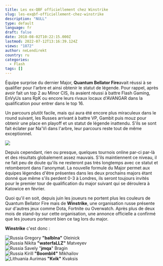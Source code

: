 ```yaml
---
title: Les ex-QBF officiellement chez Winstrike
slug: les-exqbf-officiellement-chez-winstrike
description: "NULL"
type: default
language: fr
draft: false
date: 2018-08-02T10:22:15.000Z
lastmod: 2022-07-12T13:16:39.124Z
views: "1872"
author: neLendirekt
country: ru
categories:
  - Flash
tags: []
---
```

Équipe surprise du dernier Major, **Quantum Bellator Fire**avait réussi à se qualifier pour l'arbre et ainsi obtenir le statut de légende. Pour rappel, après avoir fait un top 2 au Minor CIS, ils avaient réussi à battre Flash Gaming, EnVyUs sans RpK ou encore leurs rivaux locaux d'AVANGAR dans la qualification pour entrer dans le top 16\. 

Un parcours plutôt facile, mais qui aura été encore plus miraculeux dans le round suivant, les Russes arrivant à battre VP, Gambit puis mouz pour obtenir une place en playoff et un statut de légende inattendu. S'ils se sont fait éclater par Na'Vi dans l'arbre, leur parcours reste tout de même exceptionnel.

![](/images/articles/5b62d18d7e2c6/images/qEmgvDgdJVYl4FPpWEFgDWVliiM0tdvYhB8NUA0i.jpeg)

Depuis cependant, rien ou presque, quelques tournois online par-ci par-là et des résultats globalement assez mauvais. S'ils maintiennent ce niveau, il ne fait peu de doute qu'ils ne resteront pas très longtemps avec ce statut et retomberont dans l'anonymat. La nouvelle formule du Major permet aux équipes légendes d'être présentes dans les deux prochains majors étant donné que même s'ils perdent 0-3 à Londres, ils seront toujours invités pour le premier tour de qualification du major suivant qui se déroulera à Katowice en février.

Quoi qu'il en soit, depuis juin les joueurs ne portent plus les couleurs de Quantum Bellator Fire mais de **Winstrike**, une organisation russe présente sur d'autres jeux comme Dota, Fortnite ou Overwatch. Après plus de deux mois de stand-by sur cette organisation, une annonce officielle a confirmé que les joueurs porteront bien ce tag lors du major.

**Winstrike** c'est donc :

![Russia](/images/countries/ru.svg)⁠ Gregory **"balblna"** Oleinick  
![Russia](/images/countries/ru.svg)⁠ Nikita **"waterfaLLZ"** Matveyev  
![Russia](/images/countries/ru.svg)⁠ Savely "**jmqa**" Bragin  
![Russia](/images/countries/ru.svg)⁠ Kirill **"Boombl4"** Mikhailov  
![Lithuania](/images/countries/lt.svg)⁠ Aurimas **"Kvik"** Kvaksis
